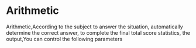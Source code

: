 # Arithmetic
Arithmetic,According to the subject to answer the situation, automatically determine the correct answer, to complete the final total score statistics, the output,You can control the following parameters
